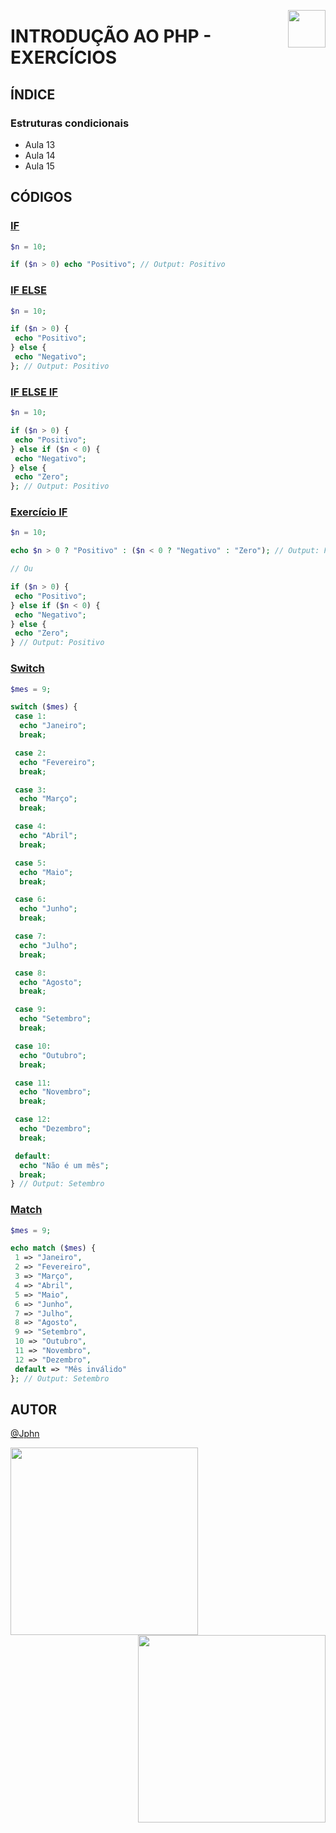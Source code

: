 <!-- HEADER -->
<a href="https://www.beacademy.com.br/devstartpaylivre/" target="_blank"><img src="https://www.beacademy.com.br/wp-content/uploads/2022/02/Cubo.png" align="right" width="60"/></a>

# INTRODUÇÃO AO PHP - EXERCÍCIOS
<!-- /HEADER -->

<!-- BODY -->
<!-- INDEX -->
## ÍNDICE

### Estruturas condicionais

- Aula 13
- Aula 14
- Aula 15

<!-- MAIN -->
## CÓDIGOS

<!-- SECTION -->
### [IF](./se.php)

```php
$n = 10;

if ($n > 0) echo "Positivo"; // Output: Positivo
```
<!-- /SECTION -->

<!-- SECTION -->
### [IF ELSE](./se-senao.php)

```php
$n = 10;

if ($n > 0) {
 echo "Positivo";
} else {
 echo "Negativo";
}; // Output: Positivo

```
<!-- /SECTION -->

<!-- SECTION -->
### [IF ELSE IF](./se-senao-se.php)

```php
$n = 10;

if ($n > 0) {
 echo "Positivo";
} else if ($n < 0) {
 echo "Negativo";
} else {
 echo "Zero";
}; // Output: Positivo
```
<!-- /SECTION -->

<!-- SECTION -->
### [Exercício IF](./exercicio-se.php)

```php
$n = 10;

echo $n > 0 ? "Positivo" : ($n < 0 ? "Negativo" : "Zero"); // Output: Positivo

// Ou

if ($n > 0) {
 echo "Positivo";
} else if ($n < 0) {
 echo "Negativo";
} else {
 echo "Zero";
} // Output: Positivo
```
<!-- /SECTION -->

<!-- SECTION -->
### [Switch](./switch.php)

```php
$mes = 9;

switch ($mes) {
 case 1:
  echo "Janeiro";
  break;

 case 2:
  echo "Fevereiro";
  break;

 case 3:
  echo "Março";
  break;

 case 4:
  echo "Abril";
  break;

 case 5:
  echo "Maio";
  break;

 case 6:
  echo "Junho";
  break;

 case 7:
  echo "Julho";
  break;

 case 8:
  echo "Agosto";
  break;

 case 9:
  echo "Setembro";
  break;

 case 10:
  echo "Outubro";
  break;

 case 11:
  echo "Novembro";
  break;

 case 12:
  echo "Dezembro";
  break;

 default:
  echo "Não é um mês";
  break;
} // Output: Setembro
```
<!-- /SECTION -->

<!-- SECTION -->
### [Match](./match.php)

```php
$mes = 9;

echo match ($mes) {
 1 => "Janeiro",
 2 => "Fevereiro",
 3 => "Março",
 4 => "Abril",
 5 => "Maio",
 6 => "Junho",
 7 => "Julho",
 8 => "Agosto",
 9 => "Setembro",
 10 => "Outubro",
 11 => "Novembro",
 12 => "Dezembro",
 default => "Mês inválido"
}; // Output: Setembro
```
<!-- /SECTION -->
<!-- /MAIN -->
<!-- /BODY -->

<!-- FOOTER -->
## AUTOR

[@Jphn](https://github.com/Jphn)

<a href="https://www.beacademy.com.br/" target="_blank"><img src="https://www.beacademy.com.br/wp-content/uploads/2019/11/Logo-Topo.png" width="300" align="left" /></a>
<a href="https://www.paylivre.com/" target="_blank"><img src="https://web.paylivre.com/static/media/logo-blue.c7100186.png" width="300" align="right" /></a>
<!-- /FOOTER -->
